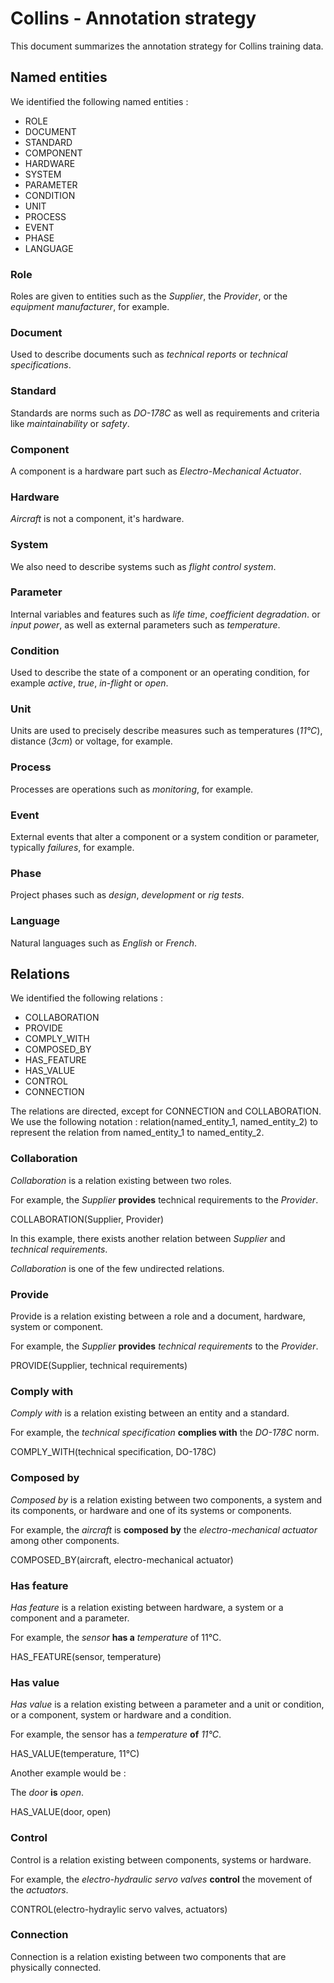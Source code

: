 # Collins - Annotation strategy 

This document summarizes the annotation strategy for Collins training data. 

## Named entities

We identified the following named entities : 

- ROLE
- DOCUMENT
- STANDARD
- COMPONENT
- HARDWARE
- SYSTEM
- PARAMETER
- CONDITION
- UNIT
- PROCESS
- EVENT
- PHASE
- LANGUAGE

### Role 

Roles are given to entities such as the _Supplier_, the _Provider_, or the _equipment manufacturer_, for example. 

### Document

Used to describe documents such as _technical reports_ or _technical specifications_.

### Standard

Standards are norms such as _DO-178C_ as well as requirements and criteria like _maintainability_ or _safety_.

### Component

A component is a hardware part such as _Electro-Mechanical Actuator_. 

### Hardware

_Aircraft_ is not a component, it's hardware.

### System

We also need to describe systems such as _flight control system_.

### Parameter

Internal variables and features such as _life time_, _coefficient degradation_. or _input power_, as well as external parameters such as _temperature_.

### Condition

Used to describe the state of a component or an operating condition, for example _active_, _true_, _in-flight_ or _open_.

### Unit

Units are used to precisely describe measures such as temperatures (_11°C_), distance (_3cm_) or voltage, for example.

### Process

Processes are operations such as _monitoring_, for example.

### Event

External events that alter a component or a system condition or parameter, typically _failures_, for example.

### Phase

Project phases such as _design_, _development_ or _rig tests_.

### Language

Natural languages such as _English_ or _French_.

## Relations

We identified the following relations : 

- COLLABORATION
- PROVIDE
- COMPLY_WITH
- COMPOSED_BY
- HAS_FEATURE
- HAS_VALUE
- CONTROL
- CONNECTION

The relations are directed, except for CONNECTION and COLLABORATION. We use the following notation : relation(named_entity_1, named_entity_2) to represent the relation from named_entity_1 to named_entity_2.

### Collaboration

_Collaboration_ is a relation existing between two roles. 

For example, the _Supplier_ **provides** technical requirements to the _Provider_.

COLLABORATION(Supplier, Provider)

In this example, there exists another relation between _Supplier_ and _technical requirements_.

_Collaboration_ is one of the few undirected relations.

### Provide

Provide is a relation existing between a role and a document, hardware, system or component.

For example, the _Supplier_ **provides** _technical requirements_ to the _Provider_. 

PROVIDE(Supplier, technical requirements)

### Comply with

_Comply with_ is a relation existing between an entity and a standard.

For example, the _technical specification_ **complies with** the _DO-178C_ norm.

COMPLY_WITH(technical specification, DO-178C)

### Composed by

_Composed by_ is a relation existing between two components, a system and its components, or hardware and one of its systems or components. 

For example, the _aircraft_ is **composed by** the _electro-mechanical actuator_ among other components.

COMPOSED_BY(aircraft, electro-mechanical actuator)

### Has feature

_Has feature_ is a relation existing between hardware, a system or a component and a parameter.

For example, the _sensor_ **has a** _temperature_ of 11°C.

HAS_FEATURE(sensor, temperature)

### Has value

_Has value_ is a relation existing between a parameter and a unit or condition, or a component, system or hardware and a condition.

For example, the sensor has a _temperature_ **of** _11°C_.

HAS_VALUE(temperature, 11°C)

Another example would be : 

The _door_ **is** _open_.

HAS_VALUE(door, open)

### Control

Control is a relation existing between components, systems or hardware.

For example, the _electro-hydraulic servo valves_ **control** the movement of the _actuators_.

CONTROL(electro-hydraylic servo valves, actuators)

### Connection

Connection is a relation existing between two components that are physically connected.

